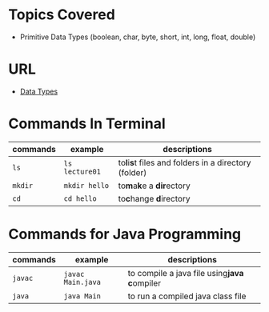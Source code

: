 # Topics Covered
- Primitive Data Types (boolean, char, byte, short, int, long, float, double)

# URL
- [Data Types](https://www.w3schools.com/java/java_data_types.asp)

# Commands In Terminal

| commands | example        | descriptions                                             |
| -------- | -------------- | -------------------------------------------------------- |
| `ls`     | `ls lecture01` | to**l**i**s**t files and folders in a directory (folder) |
| `mkdir`  | `mkdir hello`  | to**m**a**k**e a **dir**ectory                           |
| `cd`     | `cd hello`     | to**c**hange **d**irectory                               |


# Commands for Java Programming

| commands | example           | descriptions                                      |
| -------- | ----------------- | ------------------------------------------------- |
| `javac`  | `javac Main.java` | to compile a java file using**java** **c**ompiler |
| `java`   | `java Main`       | to run a compiled java class file                 |
